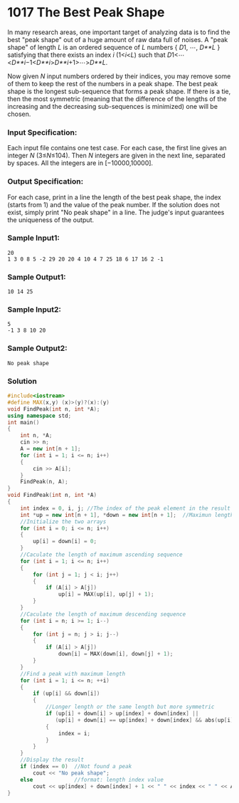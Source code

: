 # 1017 The Best Peak Shape

In many research areas, one important target of analyzing data is to find the best "peak shape" out of a huge amount of raw data full of noises. A "peak shape" of length *L* is an ordered sequence of *L* numbers { *D*1, ⋯, *D**L* } satisfying that there exists an index *i* (1<*i*<*L*) such that *D*1<⋯<*D**i*−1<*D**i*>*D**i*+1>⋯>*D**L*.

Now given *N* input numbers ordered by their indices, you may remove some of them to keep the rest of the numbers in a peak shape. The best peak shape is the longest sub-sequence that forms a peak shape. If there is a tie, then the most symmetric (meaning that the difference of the lengths of the increasing and the decreasing sub-sequences is minimized) one will be chosen.

### Input Specification:

Each input file contains one test case. For each case, the first line gives an integer *N* (3≤*N*≤104). Then *N* integers are given in the next line, separated by spaces. All the integers are in [−10000,10000].

### Output Specification:

For each case, print in a line the length of the best peak shape, the index (starts from 1) and the value of the peak number. If the solution does not exist, simply print "No peak shape" in a line. The judge's input guarantees the uniqueness of the output.

### Sample Input1:

```in
20
1 3 0 8 5 -2 29 20 20 4 10 4 7 25 18 6 17 16 2 -1
```

### Sample Output1:

```out
10 14 25
```

### Sample Input2:

```
5
-1 3 8 10 20
```

### Sample Output2:

```
No peak shape
```

### Solution

```C++
#include<iostream>
#define MAX(x,y) (x)>(y)?(x):(y)
void FindPeak(int n, int *A);
using namespace std;
int main()
{
    int n, *A;
    cin >> n;
    A = new int[n + 1];
    for (int i = 1; i <= n; i++)
    {
        cin >> A[i];
    }
    FindPeak(n, A);
}
void FindPeak(int n, int *A) 
{
	int index = 0, i, j; //The index of the peak element in the result
	int *up = new int[n + 1], *down = new int[n + 1];  //Maximun length of ascending sequence and descending sequence
	//Initialize the two arrays
	for (int i = 0; i <= n; i++)
	{
		up[i] = down[i] = 0;
	}
	//Caculate the length of maximum ascending sequence
	for (int i = 1; i <= n; i++)
	{
		for (int j = 1; j < i; j++)
		{
			if (A[i] > A[j])
				up[i] = MAX(up[i], up[j] + 1);
		}	
	}
	//Caculate the length of maximum descending sequence
	for (int i = n; i >= 1; i--)
	{
		for (int j = n; j > i; j--)
		{
			if (A[i] > A[j])
				down[i] = MAX(down[i], down[j] + 1);
		}
	}		
	//Find a peak with maximum length
	for (int i = 1; i <= n; ++i)
	{
		if (up[i] && down[i])
		{
			//Longer length or the same length but more symmetric
			if (up[i] + down[i] > up[index] + down[index] ||
			   (up[i] + down[i] == up[index] + down[index] && abs(up[i] - down[i]) < abs(up[index] - down[index])))
			{
				index = i;
			}
		}
	}
	//Display the result		
	if (index == 0)  //Not found a peak
		cout << "No peak shape";
	else             //format: length index value
	    cout << up[index] + down[index] + 1 << " " << index << " " << A[index];
}
```
